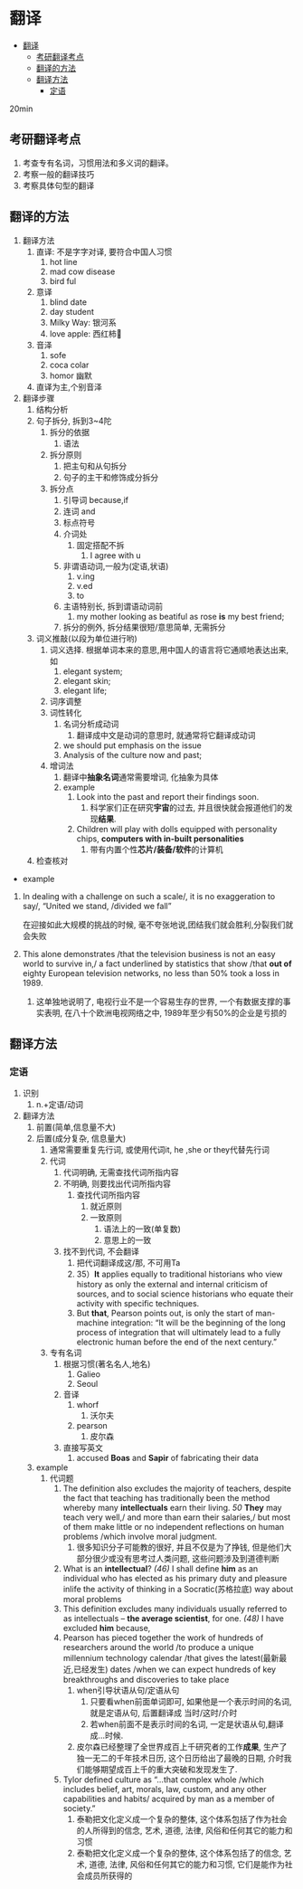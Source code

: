 # 翻译

- [翻译](#翻译)
  - [考研翻译考点](#考研翻译考点)
  - [翻译的方法](#翻译的方法)
  - [翻译方法](#翻译方法)
    - [定语](#定语)

20min

## 考研翻译考点

1. 考查专有名词，习惯用法和多义词的翻译。
2. 考察一般的翻译技巧
3. 考察具体句型的翻译

## 翻译的方法

1. 翻译方法
   1. 直译: 不是字字对译, 要符合中国人习惯
      1. hot line
      2. mad cow disease
      3. bird ful
   2. 意译
      1. blind date
      2. day student
      3. Milky Way: 银河系
      4. love apple: 西红柿🍅
   3. 音泽
      1. sofe
      2. coca colar
      3. homor 幽默
   4. 直译为主,个别音泽
2. 翻译步骤
   1. 结构分析
   2. 句子拆分, 拆到3~4陀
      1. 拆分的依据
         1. 语法
      2. 拆分原则
         1. 把主句和从句拆分
         2. 句子的主干和修饰成分拆分
      3. 拆分点
         1. 引导词 because,if
         2. 连词 and
         3. 标点符号
         4. 介词处
            1. 固定搭配不拆
               1. I agree with u
         5. 非谓语动词,一般为(定语,状语)
            1. v.ing
            2. v.ed
            3. to
         6. 主语特别长, 拆到谓语动词前
            1. my mother looking as beatiful as rose **is** my best friend;
         7. 拆分的例外, 拆分结果很短/意思简单, 无需拆分
   3. 词义推敲(以段为单位进行哟)
         1. 词义选择. 根据单词本来的意思,用中国人的语言将它通顺地表达出来, 如
            1. elegant system;
            2. elegant skin;
            3. elegant life;
         2. 词序调整
         3. 词性转化
            1. 名词分析成动词
               1. 翻译成中文是动词的意思时, 就通常将它翻译成动词
            2. we should put emphasis on the issue
            3. Analysis of the culture now and past;
         4. 增词法
            1. 翻译中**抽象名词**通常需要增词, 化抽象为具体
            2. example
               1. Look into the past and report their findings soon.
                  1. 科学家们正在研究**宇宙**的过去, 并且很快就会报道他们的发现**结果**.
               2. Children will play with dolls equipped with personality chips, **computers with in-built personalities**
                  1. 带有内置个性**芯片/装备/软件**的计算机
   4. 检查核对

- example

1. In dealing with a challenge on such a scale/, it is no exaggeration to say/, “United we stand, /divided we fall”

   在迎接如此大规模的挑战的时候, 毫不夸张地说,团结我们就会胜利,分裂我们就会失败

2. This alone demonstrates /that the television business is not an easy world to survive in,/ a fact underlined by statistics that show /that **out of** eighty European television networks, no less than 50% took a loss in 1989.
   1. 这单独地说明了, 电视行业不是一个容易生存的世界, 一个有数据支撑的事实表明, 在八十个欧洲电视网络之中, 1989年至少有50%的企业是亏损的

## 翻译方法

### 定语

1. 识别
   1. n.+定语/动词
2. 翻译方法
   1. 前置(简单,信息量不大)
   2. 后置(成分复杂, 信息量大)
      1. 通常需要重复先行词, 或使用代词it, he ,she or they代替先行词
      2. 代词
         1. 代词明确, 无需查找代词所指内容
         2. 不明确, 则要找出代词所指内容
            1. 查找代词所指内容
               1. 就近原则
               2. 一致原则
                  1. 语法上的一致(单复数)
                  2. 意思上的一致
         3. 找不到代词, 不会翻译
            1. 把代词翻译成这/那, 不可用Ta
            2. 35）**It** applies equally to traditional historians who view history as only the external and internal criticism of sources, and to social science historians who equate their activity with specific techniques.
            3. But **that**, Pearson points out, is only the start of man-machine integration: “It will be the beginning of the long process of integration that will ultimately lead to a fully electronic human before the end of the next century.”
      3. 专有名词
         1. 根据习惯(著名名人,地名)
            1. Galieo
            2. Seoul
         2. 音译
            1. whorf
               1. 沃尔夫
            2. pearson
               1. 皮尔森
         3. 直接写英文
            1. accused **Boas** and **Sapir** of fabricating their data
   3. example
      1. 代词题
         1. The definition also excludes the majority of teachers, despite the fact that teaching has traditionally been the method whereby many **intellectuals** earn their living. _50_ **They** may teach very well,/ and more than earn their salaries,/ but most of them make little or no independent reflections on human problems /which involve moral judgment.
            1. 很多知识分子可能教的很好, 并且不仅是为了挣钱, 但是他们大部分很少或没有思考过人类问题, 这些问题涉及到道德判断
         2. What is an **intellectual**? _(46)_ I shall define **him** as an individual who has elected as his primary duty and pleasure inlife the activity of thinking in a Socratic(苏格拉底) way about moral problems
         3. This definition excludes many individuals usually referred to as intellectuals – **the average scientist**, for one. _(48)_ I have excluded **him** because,
         4. Pearson has pieced together the work of hundreds of researchers around the world /to produce a unique millennium technology calendar /that gives the latest(最新最近,已经发生) dates /when we can expect hundreds of key breakthroughs and discoveries to take place
            1. when引导状语从句/定语从句
               1. 只要看when前面单词即可, 如果他是一个表示时间的名词, 就是定语从句, 后置翻译成 当时/这时/介时
               2. 若when前面不是表示时间的名词, 一定是状语从句,翻译成...时候.
            2. 皮尔森已经整理了全世界成百上千研究者的工作**成果**, 生产了独一无二的千年技术日历, 这个日历给出了最晚的日期, 介时我们能够期望成百上千的重大突破和发现发生了.
         5. Tylor defined culture as “…that complex whole /which includes belief, art, morals, law, custom, and any other capabilities and habits/ acquired by man as a member of society.”
            1. 泰勒把文化定义成一个复杂的整体, 这个体系包括了作为社会的人所得到的信念, 艺术, 道德, 法律, 风俗和任何其它的能力和习惯
            2. 泰勒把文化定义成一个复杂的整体, 这个体系包括了的信念, 艺术, 道德, 法律, 风俗和任何其它的能力和习惯, 它们是能作为社会成员所获得的
